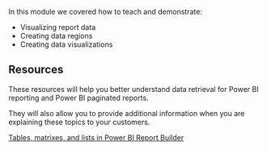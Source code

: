 In this module we covered how to teach and demonstrate:

- Visualizing report data
- Creating data regions
- Creating data visualizations

## Resources
These resources will help you better understand data retrieval for Power BI reporting and Power BI paginated reports.

They will also allow you to provide additional information when you are explaining these topics to your customers. 

[Tables, matrixes, and lists in Power BI Report Builder](https://docs.microsoft.com/power-bi/report-builder-tables-matrices-lists)

